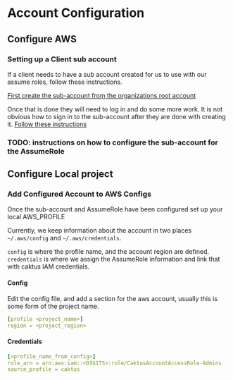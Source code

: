 # Account Configuration

## Configure AWS

### Setting up a Client sub account

If a client needs to have a sub account created for us to use with our assume roles, follow these instructions.

[First create the sub-account from the organizations root account](https://docs.aws.amazon.com/organizations/latest/userguide/orgs_manage_accounts_create.html)

Once that is done they will need to log in and do some more work. It is not obvious how to sign in to the 
sub-account after they are done with creating it. 
[Follow these instructions](https://docs.aws.amazon.com/organizations/latest/userguide/orgs_manage_accounts_access.html)


### TODO: instructions on how to configure the sub-account for the AssumeRole


## Configure Local project

### Add Configured Account to AWS Configs
Once the sub-account and AssumeRole have been configured set up your local AWS_PROFILE

Currently, we keep information about the account in two places `~/.aws/config` and `~/.aws/credentials`.

`config` is where the profile name, and the account region are defined.
`credentials` is where we assign the AssumeRole information and link that with caktus IAM credentials.

#### Config

Edit the config file, and add a section for the aws account, usually this is some form of the project name.

```yaml
[profile <project_name>]
region = <project_region>
```

#### Credentials
```yaml
[<profile_name_from_config>]
role_arn = arn:aws:iam::<DIGITS>:role/CaktusAccountAccessRole-Admins
source_profile = caktus
```

